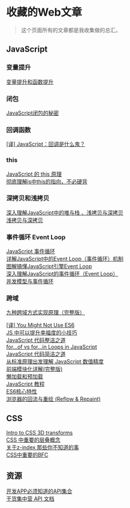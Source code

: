 # 收藏的Web文章

> 这个页面所有的文章都是我收集做的总汇。


## JavaScript

### 变量提升
[变量提升和函数提升](https://www.cnblogs.com/liuhe688/p/5891273.html)  

### 闭包
[JavaScript闭包的秘密](https://kryogenix.org/code/browser/secrets-of-javascript-closures/secrets_of_javascript_closures.pdf)  

### 回调函数
[[译] JavaScript：回调是什么鬼？](https://juejin.im/post/594b3607128fe100650355c7)  

### this
[JavaScript 的 this 原理](http://www.ruanyifeng.com/blog/2018/06/javascript-this.html)  
[彻底理解js中this的指向，不必硬背](https://www.cnblogs.com/pssp/p/5216085.html)  

### 深拷贝和浅拷贝
[深入理解JavaScript中的堆与栈 、浅拷贝与深拷贝](https://blog.csdn.net/flyingpig2016/article/details/52895620)  
[浅拷贝与深拷贝](https://juejin.im/post/5b5dcf8351882519790c9a2e)  

### 事件循环 Event Loop
[JavaScript 事件循环](https://segmentfault.com/a/1190000014522243)  
[详解JavaScript中的Event Loop（事件循环）机制](https://www.cnblogs.com/cangqinglang/p/8967268.html)  
[图解搞懂JavaScript引擎Event Loop](https://juejin.im/post/5a6309f76fb9a01cab2858b1)  
[深入理解JavaScript的事件循环（Event Loop）](https://zhuanlan.zhihu.com/p/46068171)  
[并发模型与事件循环](https://developer.mozilla.org/zh-CN/docs/Web/JavaScript/EventLoop)  

### 跨域
[九种跨域方式实现原理（完整版）](https://juejin.im/post/5c23993de51d457b8c1f4ee1)  


[[译] You Might Not Use ES6](https://juejin.im/post/5c388fc451882526300b7b91)  
[JS 中可以提升幸福度的小技巧](https://juejin.im/post/5b51e5d3f265da0f4861143c)  
[JavaScript 代码整洁之道](https://www.zcfy.cc/article/clean-code-javascript-readme-md-at-master-ryanmcdermott-clean-code-javascript-github-2273.html)  
[for...of vs for...in Loops in JavaScript](https://alligator.io/js/for-of-for-in-loops/)  
[JavaScript 代码简洁之道](https://juejin.im/post/5c24b7a851882509a76875e8)  
[从标准原理出发理解 JavaScript 数值精度](https://juejin.im/post/5c3db8b7e51d45515817bdeb)  
[前端模块化详解(完整版)](https://juejin.im/post/5c17ad756fb9a049ff4e0a62)  
[懒加载和预加载](https://juejin.im/post/5b0c3b53f265da09253cbed0)  
[JavaScript 教程](https://wangdoc.com/javascript/index.html)  
[ES6核心特性](https://juejin.im/post/5b037b536fb9a07aa9260b39)  
[浏览器的回流与重绘 (Reflow & Repaint)](https://juejin.im/post/5a9923e9518825558251c96a)  

## CSS

[Intro to CSS 3D transforms](https://3dtransforms.desandro.com/)  
[CSS 中重要的层叠概念](https://juejin.im/post/5ba4efe36fb9a05cf52ac192)  
[关于z-index 那些你不知道的事](https://webdesign.tutsplus.com/zh-hans/articles/what-you-may-not-know-about-the-z-index-property--webdesign-16892)  
[CSS中重要的BFC](https://juejin.im/post/5b51ee276fb9a04f86062cea)  

## 资源

[开发APP必须知道的API集合](https://www.cnblogs.com/wikiki/p/7232388.html)  
[干货集中营 API 文档](https://gank.io/api)  